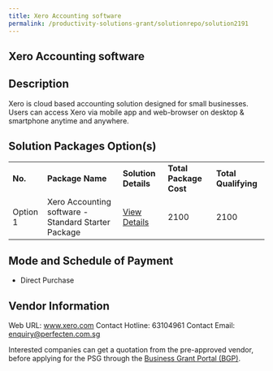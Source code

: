 ```yaml
---
title: Xero Accounting software
permalink: /productivity-solutions-grant/solutionrepo/solution2191
---
```


## Xero Accounting software

## Description

Xero is cloud based accounting solution designed for small businesses. Users can access Xero via mobile app and web-browser on desktop & smartphone anytime and anywhere.

## Solution Packages Option(s)

<table>
<tr>
<td><b>No.</b></td>
<td><b>Package Name</b></td>
<td><b>Solution Details</b></td>
<td><b>Total Package Cost</b></td>
<td><b>Total Qualifying</b></td>
</tr>
<tr>
<td>Option 1</td>
<td>Xero Accounting software - Standard Starter Package</td>
<td><a href='https://www.gobusiness.gov.sg/images/psg/PerfectenCorporate20200832_Desensitised_Annex_3_Part_2.pdf'>View Details</a></td>
<td>2100</td>
<td>2100</td>
</tr>
</table>

## Mode and Schedule of Payment

 - Direct Purchase

## Vendor Information

 Web URL: www.xero.com 
Contact Hotline: 63104961 
Contact Email: enquiry@perfecten.com.sg 


Interested companies can get a quotation from the pre-approved vendor, before applying for the PSG through the <a href='https://www.businessgrants.gov.sg/'>Business Grant Portal (BGP)</a>.

<script src="/jquery/resize-tables.js"></script>
